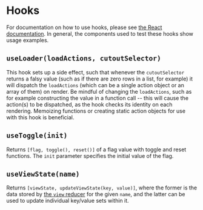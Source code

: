 # Hooks

For documentation on how to use hooks, please see [the React documentation](https://reactjs.org/docs/hooks-intro.html). In general, the components used to test these hooks show usage examples.

## `useLoader(loadActions, cutoutSelector)`

This hook sets up a side effect, such that whenever the `cutoutSelector` returns a falsy value (such as if there are zero rows in a list, for example) it will dispatch the `loadActions` (which can be a single action object or an array of them) on render. Be mindful of changing the `loadActions`, such as for example constructing the value in a function call -- this will cause the action(s) to be dispatched, as the hook checks its identity on each rendering. Memoizing functions or creating static action objects for use with this hook is beneficial.

## `useToggle(init)`

Returns `[flag, toggle(), reset()]` of a flag value with toggle and reset functions. The `init` parameter specifies the initial value of the flag.

## `useViewState(name)`

Returns `[viewState, updateViewState(key, value)]`, where the former is the data stored by [the `view` reducer](actionsreducersselectors.md#view) for the given `name`, and the latter can be used to update individual key/value sets within it.
